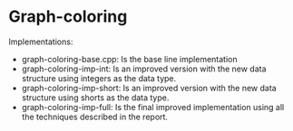 # Graph-coloring

Implementations:

- graph-coloring-base.cpp: Is the base line implementation
- graph-coloring-imp-int: Is an improved version with the new data structure using integers as the data type.
- graph-coloring-imp-short: Is an improved version with the new data structure using shorts as the data type.
- graph-coloring-imp-full: Is the final improved implementation using all the techniques described in the report.
